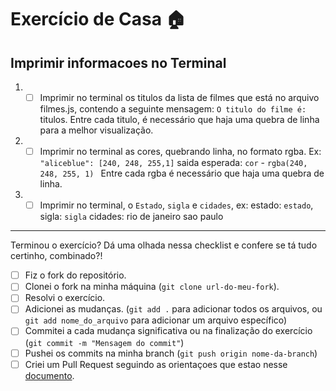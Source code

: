 # Exercício de Casa 🏠 

## Imprimir informacoes no Terminal

1. - [ ] Imprimir no terminal os titulos da lista de filmes que está no arquivo filmes.js, contendo a seguinte mensagem: `O titulo do filme é: ` titulos. Entre cada titulo, é necessário que haja uma quebra de linha para a melhor visualização.

2. - [ ] Imprimir no terminal as cores, quebrando linha, no formato rgba. Ex: `"aliceblue": [240, 248, 255,1]` saida esperada: `cor` - `rgba(240, 248, 255, 1) ` Entre cada rgba é necessário que haja uma quebra de linha.

3. - [ ] Imprimir no terminal, o `Estado`, `sigla` e `cidades`, ex:
estado: `estado`,
sigla: `sigla`
cidades:
rio de janeiro
sao paulo
---

Terminou o exercício? Dá uma olhada nessa checklist e confere se tá tudo certinho, combinado?!

- [ ] Fiz o fork do repositório.
- [ ] Clonei o fork na minha máquina (`git clone url-do-meu-fork`).
- [ ] Resolvi o exercício.
- [ ] Adicionei as mudanças. (`git add .` para adicionar todos os arquivos, ou `git add nome_do_arquivo` para adicionar um arquivo específico)
- [ ] Commitei a cada mudança significativa ou na finalização do exercício (`git commit -m "Mensagem do commit"`)
- [ ] Pushei os commits na minha branch (`git push origin nome-da-branch`)
- [ ] Criei um Pull Request seguindo as orientaçoes que estao nesse [documento](/exercicios/para-casa/instrucoes-pull-request.md).